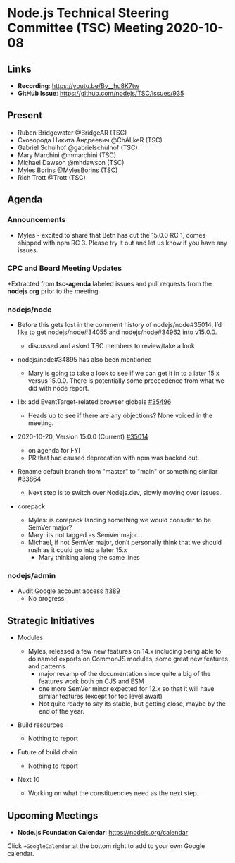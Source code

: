 # Node.js Technical Steering Committee (TSC) Meeting 2020-10-08

## Links

* **Recording**:  https://youtu.be/Bv__hu8K7tw
* **GitHub Issue**: https://github.com/nodejs/TSC/issues/935

## Present

* Ruben Bridgewater @BridgeAR (TSC)
* Сковорода Никита Андреевич @ChALkeR (TSC)
* Gabriel Schulhof @gabrielschulhof (TSC)
* Mary Marchini @mmarchini (TSC)
* Michael Dawson @mhdawson (TSC)
* Myles Borins @MylesBorins (TSC)
* Rich Trott @Trott (TSC)

## Agenda

### Announcements

* Myles - excited to share that Beth has cut the 15.0.0 RC 1, comes shipped with npm RC 3.
  Please try it out and let us know if you have any issues.

### CPC and Board Meeting Updates
 
*Extracted from **tsc-agenda** labeled issues and pull requests from the **nodejs org** prior to the meeting.

### nodejs/node

* Before this gets lost in the comment history of nodejs/node#35014, I’d like to get
  nodejs/node#34055 and nodejs/node#34962 into v15.0.0.
  * discussed and asked TSC members to review/take a look

* nodejs/node#34895 has also been mentioned
  * Mary is going to take a look to see if we can get it in to a later 15.x versus 15.0.0.
    There is potentially some preceedence from what we did with node report.

* lib: add EventTarget-related browser globals [#35496](https://github.com/nodejs/node/pull/35496)
  * Heads up to see if there are any objections? None voiced in the meeting.

* 2020-10-20, Version 15.0.0 (Current) [#35014](https://github.com/nodejs/node/pull/35014)
  * on agenda for FYI
  * PR that had caused deprecation with npm was backed out.

* Rename default branch from "master" to "main" or something similar [#33864](https://github.com/nodejs/node/issues/33864)
  * Next step is to switch over Nodejs.dev, slowly moving over issues.

* corepack 
  * Myles: is corepack landing something we would consider to be SemVer major?
  * Mary: its not tagged as SemVer major...
  * Michael, if not SemVer major, don’t personally think that we should rush as it
    could go into a later 15.x
    * Mary thinking along the same lines

### nodejs/admin

* Audit Google account access [#389](https://github.com/nodejs/admin/issues/389)
  * No progress.

## Strategic Initiatives

* Modules
  * Myles, released a few new features on 14.x including being able to do named exports on
    CommonJS modules, some great new features and patterns
    * major revamp of the documentation since quite a big of the features work both on CJS and
      ESM
    * one more SemVer minor expected for 12.x so that it will have similar features (except for top
      level await)
    * Not quite ready to say its stable, but getting close, maybe by the end of the year.

* Build resources
  * Nothing to report

* Future of build chain
  * Nothing to report

* Next 10
  * Working on what the constituencies need as the next step.

## Upcoming Meetings

* **Node.js Foundation Calendar**: https://nodejs.org/calendar


Click `+GoogleCalendar` at the bottom right to add to your own Google calendar.
